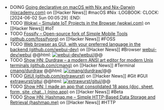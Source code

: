 - DOING [Going declarative on macOS with Nix and Nix-Darwin (nixcademy.com)](https://news.ycombinator.com/item?id=39004785) on [[Hacker News]] #macOS #Nix
  :LOGBOOK:
  CLOCK: [2024-06-02 Sun 00:05:29]
  :END:
- TODO [Wokwi – Simulate IoT Projects in the Browser (wokwi.com)](https://news.ycombinator.com/item?id=38979792) on [[Hacker News]] #IoT
- TODO [Fossify – Open-source fork of Simple Mobile Tools (github.com/fossifyorg)](https://news.ycombinator.com/item?id=39002643) on [[Hacker News]] #FOSS
- TODO [Web browser as GUI, with your preferred language in the backend (github.com/webui-dev)](https://news.ycombinator.com/item?id=38830673) on [[Hacker News]] #Browser 
  [webui-dev/webui](https://github.com/webui-dev/webui)
  @@html: <a href="https://github.com/webui-dev/webui/"><img src="https://github-readme-stats-astronomer.vercel.app/api/pin/?username=webui-dev&repo=webui&theme=tokyonight" alt="webui-dev/webui/"/></a>@@
- TODO [Show HN: Durdraw – a modern ANSI art editor for modern Unix terminals (github.com/cmang)](https://news.ycombinator.com/item?id=38830687) on [[Hacker News]] #Terminal 
  [cmang/durdraw](https://github.com/cmang/durdraw)
  @@html: <a href="https://github.com/cmang/durdraw/"><img src="https://github-readme-stats-astronomer.vercel.app/api/pin/?username=cmang&repo=durdraw&theme=tokyonight" alt="cmang/durdraw/"/></a>@@
- TODO [GitUI (github.com/extrawurst)](https://news.ycombinator.com/item?id=38905019) on [[Hacker News]] #Git #GUI 
  [extrawurst/gitui](https://github.com/extrawurst/gitui)
  @@html: <a href="https://github.com/extrawurst/gitui/"><img src="https://github-readme-stats-astronomer.vercel.app/api/pin/?username=extrawurst&repo=gitui&theme=tokyonight" alt="extrawurst/gitui/"/></a>@@
- TODO [Show HN: I made an app that consolidated 18 apps (doc, sheet, form, site, chat…) (nino.app)](https://news.ycombinator.com/item?id=38901504) on [[Hacker News]] #Beta
- TODO [Show HN: Hashmap.me – Simple HTTP-Based Data Storage and Retrieval (hashmap.me)](https://news.ycombinator.com/item?id=38887252) on [[Hacker News]] #HTTP
